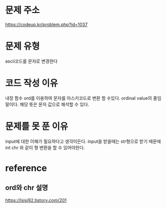 # 문제 주소
https://codeup.kr/problem.php?id=1037

# 문제 유형
ascii코드를 문자로 변경한다 

# 코드 작성 이유
내장 함수 ord를 이용하여 문자를 아스키코드로 변환 할 수있다.
ordinal value의 줄임말이다. 해당 뜻은 문자 값으로 해석할 수 있다.

# 문제를 못 푼 이유
input에 대한 이해가 필요하다고 생각이든다. 
input을 받을때는 str형으로 받기 때문에 int chr 와 같이 형 변환을 할 수 있어야한다.

# reference
## ord와 chr 설명
https://lsjsj92.tistory.com/201

